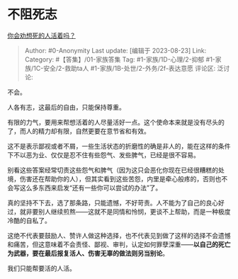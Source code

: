 # 不阻死志
[你会劝想死的人活着吗？](https://www.zhihu.com/question/589849650/answer/3178115629)

> Author: #0-Anonymity
> Last update: [编辑于 2023-08-23]
> Link:
> Category: #【答集】/01-家族答集
> Tag: #1-家族/1D-心理/2-抑郁 #1-家族/1C-安全/2-救助ta人 #1-家族/1B-处世/2-外务/2f-表达意愿
> 评论区:
> 泛讨论:

不会。

人各有志，这最后的自由，只能保持尊重。

有限的力气，要用来帮想活着的人尽量活好一点。这个使命本来就是没有尽头的了，而人的精力却有限，自然更要在意节省和有效。

这不是表示鄙视或者不屑，一些生活状态的折磨性的确是非人的，能在这样的条件下不以恶为业、仅仅是忍不住有些怨气、发些脾气，已经是很不容易。

别看这些答案经常切责这些怨气和脾气（因为这只会恶化你现在已经很糟糕的处境，伤害还在帮助你的人），但其实看到这些苦怨，内里是牵心般疼的，否则也不会写这么多东西来启发“还有一些你可以尝试的办法”了。

真的坚持不下去，选了那条路，只能遗憾，不好苛责。人不能为了自己的良心好过，就非要别人继续煎熬——这就不是同情和怜悯，更谈不上帮助，而是一种极度冷酷的自私了。

这绝不代表要鼓励人、赞许人做这种选择，也不代表见到做了这样的选择不会遗憾和痛苦，但这意味着不会责怪、鄙视、审判，认定如何罪孽深重——**以自己的死亡为武器，要在最后报复活人、伤害无辜的做法则另当别论**。

我们只能帮要活的人活。
